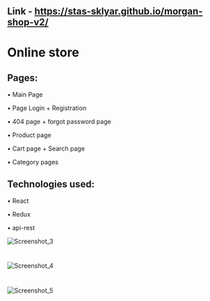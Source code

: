 ## Link - https://stas-sklyar.github.io/morgan-shop-v2/

# Online store

## Pages: 

  • Main Page
  
  • Page Login + Registration
  
  • 404 page + forgot password page
  
  • Product page
  
  • Cart page + Search page
  
  • Сategory pages
  
  
  
## Technologies used:

  • React
  
  • Redux
  
  • api-rest
  


![Screenshot_3](https://user-images.githubusercontent.com/61268997/122746594-d5dcaf00-d292-11eb-86c3-26d5dd4f06f5.png)

#

![Screenshot_4](https://user-images.githubusercontent.com/61268997/122746663-e856e880-d292-11eb-9da8-8dee022eb83c.png)

# 

![Screenshot_5](https://user-images.githubusercontent.com/61268997/122746818-12100f80-d293-11eb-95d4-e97cb07a7482.png)
